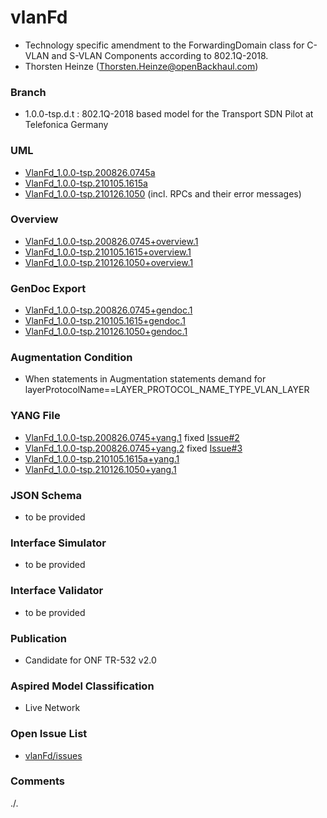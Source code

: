 # vlanFd
- Technology specific amendment to the ForwardingDomain class for C-VLAN and S-VLAN Components according to 802.1Q-2018.
- Thorsten Heinze (Thorsten.Heinze@openBackhaul.com)

### Branch
- 1.0.0-tsp.d.t : 802.1Q-2018 based model for the Transport SDN Pilot at Telefonica Germany

### UML
- [VlanFd_1.0.0-tsp.200826.0745a](./VlanFd_1.0.0-tsp.200826.0745a.zip)
- [VlanFd_1.0.0-tsp.210105.1615a](./VlanFd_1.0.0-tsp.210105.1615a.zip)
- [VlanFd_1.0.0-tsp.210126.1050](./VlanFd_1.0.0-tsp.210126.1050.zip) (incl. RPCs and their error messages)

### Overview 
- [VlanFd_1.0.0-tsp.200826.0745+overview.1](./VlanFd_1.0.0-tsp.200826.0745+overview.1.png)
- [VlanFd_1.0.0-tsp.210105.1615+overview.1](./VlanFd_1.0.0-tsp.210105.1615+overview.1.png)
- [VlanFd_1.0.0-tsp.210126.1050+overview.1](./VlanFd_1.0.0-tsp.210126.1050+overview.1.png)

### GenDoc Export
- [VlanFd_1.0.0-tsp.200826.0745+gendoc.1](./VlanFd_1.0.0-tsp.200826.0745+gendoc.1.docx)
- [VlanFd_1.0.0-tsp.210105.1615+gendoc.1](./VlanFd_1.0.0-tsp.210105.1615+gendoc.1.docx)
- [VlanFd_1.0.0-tsp.210126.1050+gendoc.1](./VlanFd_1.0.0-tsp.210126.1050+gendoc.1.docx)

### Augmentation Condition
- When statements in Augmentation statements demand for layerProtocolName==LAYER_PROTOCOL_NAME_TYPE_VLAN_LAYER

### YANG File
- [VlanFd_1.0.0-tsp.200826.0745+yang.1](./VlanFd_1.0.0-tsp.200826.0745+yang.1.zip) fixed [Issue#2](../../issues/2)
- [VlanFd_1.0.0-tsp.200826.0745+yang.2](./VlanFd_1.0.0-tsp.200826.0745+yang.2.zip) fixed [Issue#3](../../issues/3)
- [VlanFd_1.0.0-tsp.210105.1615a+yang.1](./VlanFd_1.0.0-tsp.210105.1615a+yang.1.zip)
- [VlanFd_1.0.0-tsp.210126.1050+yang.1](./VlanFd_1.0.0-tsp.210126.1050+yang.1.zip)

### JSON Schema
- to be provided

### Interface Simulator
- to be provided

### Interface Validator
- to be provided

### Publication
- Candidate for ONF TR-532 v2.0

### Aspired Model Classification
- Live Network

### Open Issue List
- [vlanFd/issues](../../issues)

### Comments
./.
